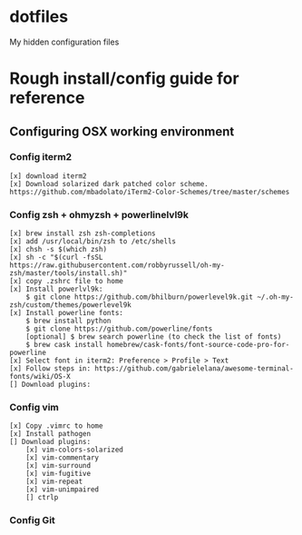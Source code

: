 # dotfiles
My hidden configuration files

# Rough install/config guide for reference

## Configuring OSX working environment

### Config iterm2
	[x] download iterm2
	[x] Download solarized dark patched color scheme. https://github.com/mbadolato/iTerm2-Color-Schemes/tree/master/schemes

### Config zsh + ohmyzsh + powerlinelvl9k
	[x] brew install zsh zsh-completions
	[x] add /usr/local/bin/zsh to /etc/shells
	[x] chsh -s $(which zsh)
	[x] sh -c "$(curl -fsSL https://raw.githubusercontent.com/robbyrussell/oh-my-zsh/master/tools/install.sh)"
	[x] copy .zshrc file to home
	[x] Install powerlvl9k: 
		$ git clone https://github.com/bhilburn/powerlevel9k.git ~/.oh-my-zsh/custom/themes/powerlevel9k
	[x] Install powerline fonts:
		$ brew install python
		$ git clone https://github.com/powerline/fonts
		[optional] $ brew search powerline (to check the list of fonts)
		$ brew cask install homebrew/cask-fonts/font-source-code-pro-for-powerline
	[x] Select font in iterm2: Preference > Profile > Text
	[x] Follow steps in: https://github.com/gabrielelana/awesome-terminal-fonts/wiki/OS-X
	[] Download plugins:
		

### Config vim
	[x] Copy .vimrc to home
	[x] Install pathogen
	[] Download plugins:
		[x] vim-colors-solarized
		[x] vim-commentary
		[x] vim-surround
		[x] vim-fugitive
		[x] vim-repeat
		[x] vim-unimpaired
		[] ctrlp

### Config Git
